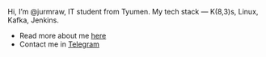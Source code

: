 Hi, I’m @jurmraw, IT student from Tyumen. My tech stack — K(8,3)s, Linux, Kafka, Jenkins.
 - Read more about me [here](https://www.hbo.com/the-wire)
 - Contact me in [Telegram](https://t.me/jyrmruw)
